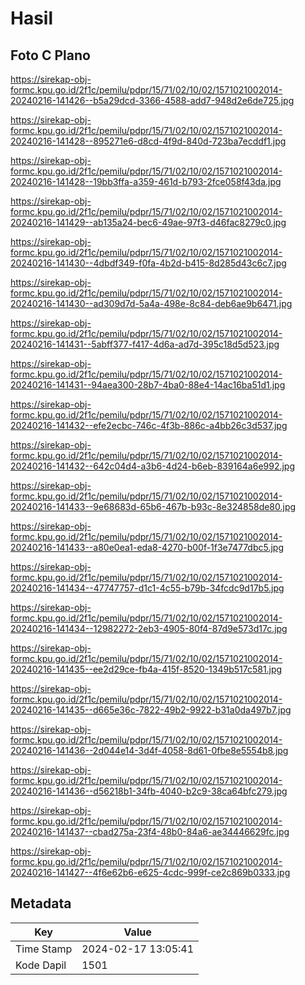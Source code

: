 # Hasil

## Foto C Plano

https://sirekap-obj-formc.kpu.go.id/2f1c/pemilu/pdpr/15/71/02/10/02/1571021002014-20240216-141426--b5a29dcd-3366-4588-add7-948d2e6de725.jpg

https://sirekap-obj-formc.kpu.go.id/2f1c/pemilu/pdpr/15/71/02/10/02/1571021002014-20240216-141428--895271e6-d8cd-4f9d-840d-723ba7ecddf1.jpg

https://sirekap-obj-formc.kpu.go.id/2f1c/pemilu/pdpr/15/71/02/10/02/1571021002014-20240216-141428--19bb3ffa-a359-461d-b793-2fce058f43da.jpg

https://sirekap-obj-formc.kpu.go.id/2f1c/pemilu/pdpr/15/71/02/10/02/1571021002014-20240216-141429--ab135a24-bec6-49ae-97f3-d46fac8279c0.jpg

https://sirekap-obj-formc.kpu.go.id/2f1c/pemilu/pdpr/15/71/02/10/02/1571021002014-20240216-141430--4dbdf349-f0fa-4b2d-b415-8d285d43c6c7.jpg

https://sirekap-obj-formc.kpu.go.id/2f1c/pemilu/pdpr/15/71/02/10/02/1571021002014-20240216-141430--ad309d7d-5a4a-498e-8c84-deb6ae9b6471.jpg

https://sirekap-obj-formc.kpu.go.id/2f1c/pemilu/pdpr/15/71/02/10/02/1571021002014-20240216-141431--5abff377-f417-4d6a-ad7d-395c18d5d523.jpg

https://sirekap-obj-formc.kpu.go.id/2f1c/pemilu/pdpr/15/71/02/10/02/1571021002014-20240216-141431--94aea300-28b7-4ba0-88e4-14ac16ba51d1.jpg

https://sirekap-obj-formc.kpu.go.id/2f1c/pemilu/pdpr/15/71/02/10/02/1571021002014-20240216-141432--efe2ecbc-746c-4f3b-886c-a4bb26c3d537.jpg

https://sirekap-obj-formc.kpu.go.id/2f1c/pemilu/pdpr/15/71/02/10/02/1571021002014-20240216-141432--642c04d4-a3b6-4d24-b6eb-839164a6e992.jpg

https://sirekap-obj-formc.kpu.go.id/2f1c/pemilu/pdpr/15/71/02/10/02/1571021002014-20240216-141433--9e68683d-65b6-467b-b93c-8e324858de80.jpg

https://sirekap-obj-formc.kpu.go.id/2f1c/pemilu/pdpr/15/71/02/10/02/1571021002014-20240216-141433--a80e0ea1-eda8-4270-b00f-1f3e7477dbc5.jpg

https://sirekap-obj-formc.kpu.go.id/2f1c/pemilu/pdpr/15/71/02/10/02/1571021002014-20240216-141434--47747757-d1c1-4c55-b79b-34fcdc9d17b5.jpg

https://sirekap-obj-formc.kpu.go.id/2f1c/pemilu/pdpr/15/71/02/10/02/1571021002014-20240216-141434--12982272-2eb3-4905-80f4-87d9e573d17c.jpg

https://sirekap-obj-formc.kpu.go.id/2f1c/pemilu/pdpr/15/71/02/10/02/1571021002014-20240216-141435--ee2d29ce-fb4a-415f-8520-1349b517c581.jpg

https://sirekap-obj-formc.kpu.go.id/2f1c/pemilu/pdpr/15/71/02/10/02/1571021002014-20240216-141435--d665e36c-7822-49b2-9922-b31a0da497b7.jpg

https://sirekap-obj-formc.kpu.go.id/2f1c/pemilu/pdpr/15/71/02/10/02/1571021002014-20240216-141436--2d044e14-3d4f-4058-8d61-0fbe8e5554b8.jpg

https://sirekap-obj-formc.kpu.go.id/2f1c/pemilu/pdpr/15/71/02/10/02/1571021002014-20240216-141436--d56218b1-34fb-4040-b2c9-38ca64bfc279.jpg

https://sirekap-obj-formc.kpu.go.id/2f1c/pemilu/pdpr/15/71/02/10/02/1571021002014-20240216-141437--cbad275a-23f4-48b0-84a6-ae34446629fc.jpg

https://sirekap-obj-formc.kpu.go.id/2f1c/pemilu/pdpr/15/71/02/10/02/1571021002014-20240216-141427--4f6e62b6-e625-4cdc-999f-ce2c869b0333.jpg


## Metadata

| Key        | Value               |
| ---------- | ------------------- |
| Time Stamp | 2024-02-17 13:05:41 |
| Kode Dapil | 1501                |



